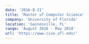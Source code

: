 ```yaml
---
date: '2016-8-21'
title: 'Master of Computer Science'
company: 'University of Florida'
location: 'Gainesville, FL'
range: 'August 2016 - May 2018'
url: 'https://www.cise.ufl.edu/'
---
```

